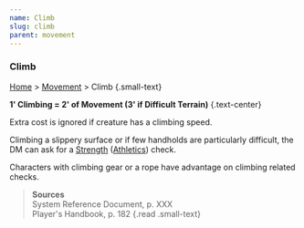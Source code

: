 ```yaml
---
name: Climb
slug: climb
parent: movement
---
```

### Climb
[Home](dm-operations-center) > [Movement](movement) > Climb {.small-text}

**1' Climbing = 2' of Movement (3' if Difficult Terrain)** {.text-center}

Extra cost is ignored if creature has a climbing speed.

Climbing a slippery surface or if few handholds are particularly difficult, the DM can ask for a [Strength](strength) ([Athletics](athletics)) check.

Characters with climbing gear or a rope have advantage on climbing related checks.

> **Sources** <br/>
> System Reference Document, p. XXX<br/>
> Player's Handbook, p. 182
{.read .small-text}
